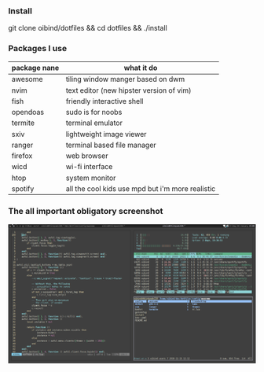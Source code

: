 ### Install

git clone oibind/dotfiles && cd dotfiles && ./install


### Packages I use

| package nane | what it do |
| - | - |
awesome | tiling window manger based on dwm
nvim | text editor (new hipster version of vim)
fish | friendly interactive shell
opendoas | sudo is for noobs
termite | terminal emulator
sxiv | lightweight image viewer
ranger | terminal based file manager
firefox | web browser
wicd | wi-fi interface
htop | system monitor
spotify | all the cool kids use mpd but i'm more realistic

### The all important obligatory screenshot

![desktop rice](desktop.png)
